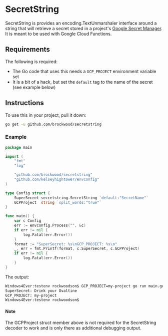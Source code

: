 # SecretString

SecretString is provides an encoding.TextUnmarshaler interface around a string
that will retrieve a secret stored in a project's 
[Google Secret Manager](https://cloud.google.com/secret-manager/docs). It is
meant to be used with Google Cloud Functions.

## Requirements

The following is required:
* The Go code that uses this needs a `GCP_PROJECT` environment variable set
* It is a bit of a hack, but set the `default` tag to the name of the secret (see example below)

## Instructions
To use this in your project, pull it down:

```bash
go get -u github.com/brockwood/secretstring
```

### Example

```go
package main

import (
    "fmt"
    "log"

    "github.com/brockwood/secretstring"
    "github.com/kelseyhightower/envconfig"
)

type Config struct {
    SuperSecret secretstring.SecretString `default:"SecretName"`
    GCPProject  string `split_words:"true"`
}

func main() {
    var c Config
    err := envconfig.Process("", &c)
    if err != nil {
        log.Fatal(err.Error())
    }
    format := "SuperSecret: %s\nGCP_PROJECT: %s\n"
    _, err = fmt.Printf(format, c.SuperSecret, c.GCPProject)
    if err != nil {
        log.Fatal(err.Error())
    }
}
```

The output:

```bash
Windows4Ever:testenv rockwoodson$ GCP_PROJECT=my-project go run main.go
SuperSecret: Drink your Ovaltine
GCP_PROJECT: my-project
Windows4Ever:testenv rockwoodson$
```

#### Note
The GCPProject struct member above is not required for the SecretString decoder
to work and is only there as additional debugging output.